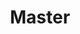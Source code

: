 ---
title: "Master"
type: wordlist
layout: wordlist
outputs:
    - html
    - json
    - custom

tier: 1
term: "master"
related_terms:
    - N/A
definition: "In computing, A “master” often refers to the original or main version of an entity."
use_context: "N/A"
recommendation: "Adopt immediately."
recommended_replacements:
    - main 
    - original 
    - source
    - control plane
unsuitable_replacements:
    - N/A
rationale: |
    While master in and of itself is potentially neutral, the propensity in which it is associated with the term slave in computing makes master on its own guilty by association. Though it is used as a standalone, it's impossible to remove the association with command and control entirely, and thus we recommend moving away from even singular use.
status: | 
    Nill
supporting_content: | 
    * [github/renaming](https://github.com/github/renaming)

---